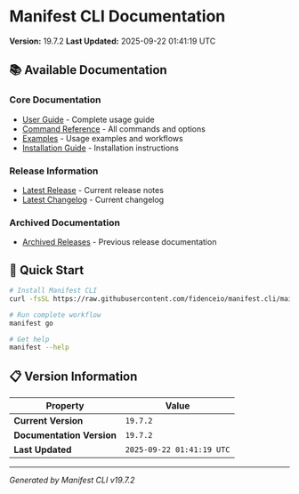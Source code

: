 # Manifest CLI Documentation

**Version:** 19.7.2
**Last Updated:** 2025-09-22 01:41:19 UTC

## 📚 Available Documentation

### Core Documentation
- [User Guide](USER_GUIDE.md) - Complete usage guide
- [Command Reference](COMMAND_REFERENCE.md) - All commands and options
- [Examples](EXAMPLES.md) - Usage examples and workflows
- [Installation Guide](INSTALLATION.md) - Installation instructions

### Release Information
- [Latest Release](RELEASE_v19.7.2.md) - Current release notes
- [Latest Changelog](CHANGELOG_v19.7.2.md) - Current changelog

### Archived Documentation
- [Archived Releases](zArchive/) - Previous release documentation

## 🚀 Quick Start

```bash
# Install Manifest CLI
curl -fsSL https://raw.githubusercontent.com/fidenceio/manifest.cli/main/install-cli.sh | bash

# Run complete workflow
manifest go

# Get help
manifest --help
```

## 📋 Version Information

| Property | Value |
|----------|-------|
| **Current Version** | `19.7.2` |
| **Documentation Version** | `19.7.2` |
| **Last Updated** | `2025-09-22 01:41:19 UTC` |

---
*Generated by Manifest CLI v19.7.2*
